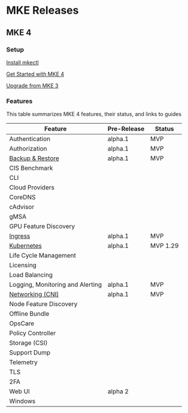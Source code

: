 # MKE Releases

## MKE 4


### Setup
[Install mkectl](../docs/setup/README.md)

[Get Started with MKE 4](../docs/setup/getting-started/README.md)

[Upgrade from MKE 3](../docs/setup/upgrade-from-mke-3/README.md)

### Features
This table summarizes MKE 4 features, their status, and links to guides 

| Feature                                                                | Pre-Release | Status   | 
|------------------------------------------------------------------------|-------|----------|
| Authentication                                                         | alpha.1| MVP      |  
| Authorization                                                          | alpha.1 | MVP      |   
| [Backup & Restore](../docs/reference/backuprestore/README.md)          | alpha.1 | MVP      |
| CIS Benchmark                                                          |   |          |
| CLI                                                                    |   |          |
| Cloud Providers                                                        |   |          |
| CoreDNS                                                                |   |          |
| cAdvisor                                                               |   |          |
| gMSA                                                                   |   |          |
| GPU Feature Discovery                                                  |   |          |
| [Ingress](../docs/reference/ingress/README.md)                         | alpha.1| MVP      |   |
| [Kubernetes](../docs/concepts/architecture/architecture.md#components) | alpha.1 | MVP 1.29 |  |
| Life Cycle Management                                                  |   |          |
| Licensing                                                              |   |          |
| Load Balancing                                                         |   |          |
| Logging, Monitoring and Alerting                                       | alpha.1 | MVP      |  
| [Networking (CNI)](../docs/concepts/architecture/architecture.md#container-network-interface)  |  alpha.1 | MVP      |  
| Node Feature Discovery                                                 |   |          |
| Offline Bundle                                                         |   |          |
| OpsCare                                                                |   |          |
| Policy Controller                                                      |   |          |
| Storage (CSI)                                                          |   |          |
| Support Dump                                                           |   |          |
| Telemetry                                                              |   |          |
| TLS                                                                    |   |          |
| 2FA                                                                    |   |          |
| Web UI                                                                 | alpha 2  |          |
| Windows                                                                |   |          |

